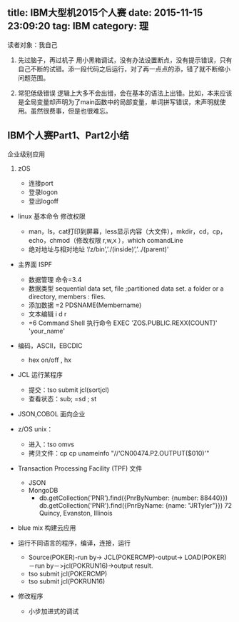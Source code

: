 title:  IBM大型机2015个人赛
date: 2015-11-15 23:09:20
tag: IBM
category: 理​
---
读者对象：我自己

1.  先过脑子，再过机子
	用小黑箱调试，没有办法设置断点，没有提示错误，只有自己不断的试错。添一段代码之后运行，对了再一点点的添，错了就不断缩小问题范围。

2. 常犯低级错误
	逻辑上大多不会出错，会在基本的语法上出错。比如，本来应该是全局变量却声明为了main函数中的局部变量，单词拼写错误，未声明就使用。虽然很费事，但是也很难忘。
<!--more-->
## IBM个人赛Part1、Part2小结

企业级别应用

1. zOS

    - 连接port
    - 登录logon
    - 登出logoff
- linux 基本命令 修改权限
    - man，ls，cat打印到屏幕，less显示内容（大文件），mkdir，cd，cp，echo，chmod（修改权限 r,w,x ），which comandLine
    - 绝对地址与相对地址 ‘/z/bin’,’./(inside)’,’../(parent)'
- 主界面 ISPF
    - 数据管理 命令=3.4
    - 数据类型 sequential data set,  file ;partitioned data set.  a folder or a directory, members : files.
    - 添加数据 =2 PDSNAME(Membername)
    - 文本编辑 i d r
    - =6 Command Shell 执行命令 EXEC 'ZOS.PUBLIC.REXX(COUNT)' 'your_name'
- 编码，ASCII，EBCDIC
    - hex on/off , hx
- JCL 运行某程序
    - 提交：tso submit jcl(sortjcl)
    - 查看状态：sub; =sd ; st
- JSON,COBOL 面向企业
- z/OS unix：
    - 进入：tso omvs
    - 拷贝文件：cp cp unameinfo "//‘CN00474.P2.OUTPUT(\$010)'"
- Transaction Processing Facility (TPF) 文件
    - JSON
    - MongoDB
        - db.getCollection(’PNR’).find({PnrByNumber: {number: 88440}})
db.getCollection('PNR').find({PnrByName: {name: "JRTyler"}})
72 Quincy, Evanston, Illinois
- blue mix 构建云应用

- 运行不同语言的程序，编译，连接，运行
    - Source(POKER)-run by-> JCL(POKERCMP)-output-> LOAD(POKER)－run by－>jcl(POKRUN16)->output result.
    - tso submit jcl(POKERCMP)
    - tso submit jcl(POKRUN16)

- 修改程序

    - 小步加进式的调试

